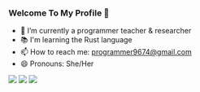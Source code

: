 ### Welcome To My Profile 👋

- 🔭 I’m currently a programmer teacher & researcher
- 📚 I'm learning the Rust language
- 📫 How to reach me: programmer9674@gmail.com
- 😄 Pronouns: She/Her

<img src="https://github-readme-stats.vercel.app/api/top-langs/?username=programmer96&layout=compact&theme=dracula">
<img src="https://github-readme-stats.vercel.app/api?username=programmer96&show_icons=true&theme=dracula">
<img src="https://komarev.com/ghpvc/?username=programmer96&color=brightgreen">
